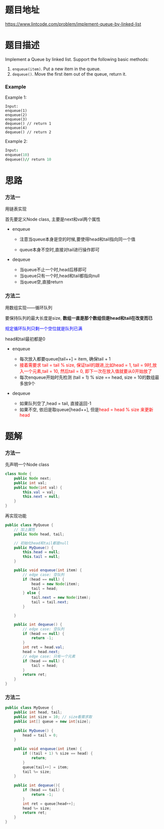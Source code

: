 # 题目地址

https://www.lintcode.com/problem/implement-queue-by-linked-list



# 题目描述

Implement a Queue by linked list. Support the following basic methods:

1. `enqueue(item)`. Put a new item in the queue.
2. `dequeue()`. Move the first item out of the queue, return it.

### Example

Example 1:

```
Input:
enqueue(1)
enqueue(2)
enqueue(3)
dequeue() // return 1
enqueue(4)
dequeue() // return 2
```

Example 2:

```j a vj a
Input:
enqueue(10)
dequeue()// return 10
```



# 思路

### 方法一

用链表实现

首先要定义Node class, 主要是next和val两个属性

+ enqueue

  + 注意当queue本身是空的时候,要使得head和tail指向同一个值

  + queue本身不空时,直接对tail进行操作即可

+ dequeue

  + 当queue不止一个时,head后移即可
  + 当queue只有一个时,head和tail都指向null
  + 当queue空,直接return

### 方法二

用数组实现——循环队列

要保持队列的最大长度是size, **数组一直是那个数组但是head和tail在改变而已**

<font color = blue>规定循环队列只剩一个空位就是队列已满</font>

head和tail最初都是0

+ enqueue
  	+ 每次放入都要queue[tail++] = item, 确保tail + 1
  	+ <font color = red>接着需要求 tail = tail % size, 保证tail的跟进,比如head = 1, tail = 9时,放入一个元素,tail = 10, 然后tail = 0, 即下一次在放入值就要从0开始放了</font>
  	+ 每次enqueue开始时先检测 (tail + 1) % size == head, size = 10的数组最多放9个

+ dequeue
  + 如果队列空了,head = tail, 直接返回-1
  + 如果不空, 依旧是取queue[head++], 但是<font color = red>head = head % size 来更新head</font>



# 题解

### 方法一

先声明一个Node class

```java
class Node {
    public Node next;
    public int val;
    public Node(int val) {
        this.val = val;
        this.next = null;
    }
}
```

再实现功能

```java
public class MyQueue {
	// 加上属性
    public Node head, tail;

    // 初始化head和tail都是null
    public MyQueue() {
        this.head = null;
        this.tail = null;
    }

    public void enqueue(int item) {
        // edge case: 空队列
        if (head == null) {
            head = new Node(item);
            tail = head;
        } else {
            tail.next = new Node(item);
            tail = tail.next;
        }

    }

    public int dequeue() {
        // edge case: 空队列
        if (head == null) {
            return -1;
        } 
        int ret = head.val;
        head = head.next;
        // edge case: 只有一个元素
        if (head == null) {
            tail = head;
        }
        return ret;
    }
}
```

### 方法二

```java 
public class MyQueue {
    public int head, tail;
    public int size = 10; // size看需求取
    public int[] queue = new int[size];
    
    public MyQueue() {
        head = tail = 0;
    }
    
    public void enqueue(int item) {
        if ((tail + 1) % size == head) {
            return;
        }
        queue[tail++] = item;
        tail %= size;
    }
    
    public int dequeue(){
        if (head == tail) {
            return -1;
        }
        int ret = queue[head++];
        head %= size;
        return ret;
    }
}
```

